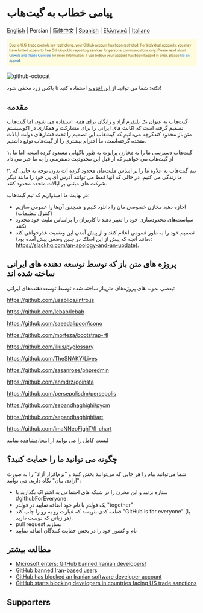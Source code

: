 # پیامی خطاب به گیت‌هاب
[English](./README.md) | Persian | [简体中文](./README-CN.md) | [Spanish](./README-ES.md) | [Ελληνικά](./README-GR.md) | [Italiano](./README-IT.md)

![alt text](./message.png)

![github-octocat](https://user-images.githubusercontent.com/16706911/61997137-7aa7df00-b0b2-11e9-97f1-f452855fe21c.png)

نکته: شما می توانید از  [این افزونه](https://github.com/MohamadKh75/ShutHub) استفاده کنید تا باکس زرد مخفی شود!

## مقدمه
گیت‌هاب به عنوان یک پلتفرم آزاد و رایگان برای همه، استفاده می شود، اما گیت‌هاب تصمیم گرفته است که اکانت های ایرانی را برای  مشارکت و همکاری در اکوسیستم متن‌باز محدود کندگرچه می‌دانیم که گیت‌هاب این تصمیم را تحت فشارهای دولت ایالات متحده گرفته‌است، ما احترام بیشتری را از گیت‌هاب توقع داشتیم.

۱. گیت‌هاب دسترسی ما را به مخازن پرایوت به طور ناگهانی مسدود کرده است، اما ما از گیت‌هاب می خواهیم که از قبل این محدودیت دسترسی را به ما خبر می داد

۲. تیم گیت‌هاب به علاوه ما را بر اساس ملیت‌مان محدود کرده ات بدون توجه به جایی که ما زندگی می کنیم، در حالی که آنها فقط می توانند آدرس آی پی خود را مانند دیگر شرکت های مبتنی بر ایالات متحده محدود کنند.


در نهایت ما امیدواریم که تیم گیت‌هاب:

- اجازه دهید مخازن خصوصی مان را دانلود کنیم و همچنین آن‌ها را عمومی سازیم (کنترل تنظیمات)
- سیاست‌های محدودسازی خود را تغییر دهند تا کاربران را براساس ملیت خود محدود نکنند
- تصمیم خود را به طور عمومی اعلام کنند و از پیش آمدن این وضعیت عذرخواهی کند
 (مانند آنچه که پیش از این  اسلک در چنین وضعی پیش آمده بود،: https://slackhq.com/an-apology-and-an-update).

##  پروژه های متن باز که توسط توسعه دهنده های ایرانی ساخته شده اند

بعضی نمونه های پروژه‌های متن‌باز ساخته شده توسط توسعه‌دهنده‌های ایرانی:

https://github.com/usablica/intro.js

https://github.com/lebab/lebab

https://github.com/saeedalipoor/icono

https://github.com/morteza/bootstrap-rtl

https://github.com/ilius/pyglossary

https://github.com/TheSNAKY/Lives

https://github.com/sasanrose/phpredmin

https://github.com/ahmdrz/goinsta

https://github.com/persepolisdm/persepolis

https://github.com/sepandhaghighi/pycm

https://github.com/sepandhaghighi/art

https://github.com/imaNNeoFighT/fl_chart

لیست کامل را می توانید از  [اینجا](https://github.com/mohebifar/made-in-iran).مشاهده نمایید

## چگونه می توانید ما را حمایت کنید؟

شما می‌توانید پیام را هر جایی که می‌توانید پخش کنید و "نرم‌افزار آزاد" را به صورت "آزادی بیان" نگاه دارید.
می توانید:

- ستاره بزنید و این مخزن را در شبکه های اجتماعی به اشتراک بگذارید با #githubForEveryone.
- یک فولدر با نام خود اضافه نمایید در فولدر "together" 
- قطعه کدی بنویسد که عبارت رو به رو را چاپ کند "GitHub is for everyone" (با هر زبانی که دوست دارید).
-  pull request بسازید
- نام و کشور خود را در بخش حمایت کنندگان اضافه نمایید


## مطالعه بیشتر

- [Microsoft enters: GitHub banned Iranian developers!](https://medium.com/@d.aliyamini/microsoft-enters-github-banned-iranian-developers-843f7c60a146)
- [GitHub banned Iran-based users](https://financialtribune.com/articles/sci-tech/99111/github-bans-iran-based-users)
- [GitHub has blocked an Iranian software developer account](https://hub.packtpub.com/github-has-blocked-an-iranian-software-developers-account)
- [GitHub starts blocking developers in countries facing US trade sanctions](https://www.zdnet.com/article/github-starts-blocking-developers-in-countries-facing-us-trade-sanctions)

## Supporters
